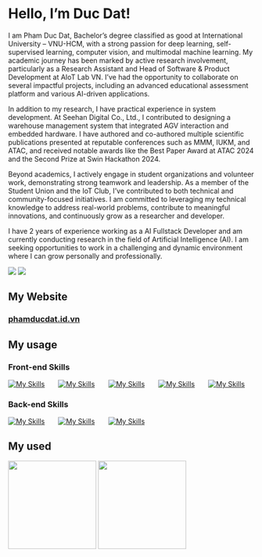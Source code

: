 # Hello, I’m Duc Dat!

I am Pham Duc Dat, Bachelor’s degree classified as good at International University – VNU-HCM, with a strong passion for deep learning, self-supervised learning, computer vision, and multimodal machine learning. My academic journey has been marked by active research involvement, particularly as a Research Assistant and Head of Software & Product Development at AIoT Lab VN. I’ve had the opportunity to collaborate on several impactful projects, including an advanced educational assessment platform and various AI-driven applications.

In addition to my research, I have practical experience in system development. At Seehan Digital Co., Ltd., I contributed to designing a warehouse management system that integrated AGV interaction and embedded hardware. I have authored and co-authored multiple scientific publications presented at reputable conferences such as MMM, IUKM, and ATAC, and received notable awards like the Best Paper Award at ATAC 2024 and the Second Prize at Swin Hackathon 2024.

Beyond academics, I actively engage in student organizations and volunteer work, demonstrating strong teamwork and leadership. As a member of the Student Union and the IoT Club, I’ve contributed to both technical and community-focused initiatives. I am committed to leveraging my technical knowledge to address real-world problems, contribute to meaningful innovations, and continuously grow as a researcher and developer.

I have 2 years of experience working as a AI Fullstack Developer and am currently conducting research in the field of Artificial Intelligence (AI). I am seeking opportunities to work in a challenging and dynamic environment where I can grow personally and professionally.

 <a href=https://www.linkedin.com/in/ducdatit2002/> <img src="https://img.shields.io/badge/linkedin-%230077B5.svg?style=for-the-badge&logo=linkedin&logoColor=white"></a> <a href=https://www.facebook.com/datbenho84/> <img src="https://img.shields.io/badge/Facebook-%231877F2.svg?style=for-the-badge&logo=Facebook&logoColor=white"></a>


## My Website

<h3> <a href=https://phamducdat.id.vn/ target=""_blank">phamducdat.id.vn</a> </h3>

## My usage
 
### Front-end Skills

[![My Skills](https://skillicons.dev/icons?i=html,css)](https://skillicons.dev) &nbsp;&nbsp;&nbsp;&nbsp;&nbsp; [![My Skills](https://skillicons.dev/icons?i=js,ts)](https://skillicons.dev) &nbsp;&nbsp;&nbsp;&nbsp;&nbsp; [![My Skills](https://skillicons.dev/icons?i=react,next)](https://skillicons.dev) &nbsp;&nbsp;&nbsp;&nbsp;&nbsp; [![My Skills](https://skillicons.dev/icons?i=tailwind,scss,bootstrap)](https://skillicons.dev) &nbsp;&nbsp;&nbsp;&nbsp;&nbsp; [![My Skills](https://skillicons.dev/icons?i=figma)](https://skillicons.dev)
<br/>

### Back-end Skills

[![My Skills](https://skillicons.dev/icons?i=nodejs,py)](https://skillicons.dev) &nbsp;&nbsp;&nbsp;&nbsp;&nbsp; [![My Skills](https://skillicons.dev/icons?i=mongodb,mysql)](https://skillicons.dev) &nbsp;&nbsp;&nbsp;&nbsp;&nbsp; [![My Skills](https://skillicons.dev/icons?i=docker,postman)](https://skillicons.dev) &nbsp;&nbsp;&nbsp;&nbsp;&nbsp; 
<br/>


          
          
## My used
<div align="left">
  <img height="180em" src="https://github-readme-stats.vercel.app/api/top-langs/?username=ducdatit2002&theme=algolia&layout=compact&langs_count=6">
  <img height="180em" src="https://github-readme-stats.vercel.app/api?username=ducdatit2002&theme=algolia&show_icons=true&count_private=true">
</div>

  
